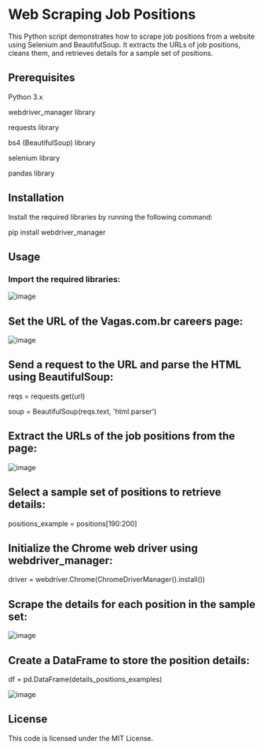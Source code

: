 # Web Scraping Job Positions
This Python script demonstrates how to scrape job positions from a website using Selenium and BeautifulSoup. It extracts the URLs of job positions, cleans them, and retrieves details for a sample set of positions.

## Prerequisites
Python 3.x

webdriver_manager library

requests library

bs4 (BeautifulSoup) library

selenium library

pandas library

## Installation
Install the required libraries by running the following command:

pip install webdriver_manager

## Usage
### Import the required libraries:

![image](https://github.com/BrunoDataSci/Web_Scraping/assets/136373623/346e8b64-b14f-4d8f-bafc-f7995faf764f)


## Set the URL of the Vagas.com.br careers page:
![image](https://github.com/BrunoDataSci/Web_Scraping/assets/136373623/784004ae-d39a-4cfe-b0d3-0be6dbe59d31)


## Send a request to the URL and parse the HTML using BeautifulSoup:
reqs = requests.get(url)

soup = BeautifulSoup(reqs.text, 'html.parser')

## Extract the URLs of the job positions from the page:
![image](https://github.com/BrunoDataSci/Web_Scraping/assets/136373623/0c5ef526-6177-4daa-8d98-9717b67b00de)


## Select a sample set of positions to retrieve details:
positions_example = positions[190:200]

## Initialize the Chrome web driver using webdriver_manager:
driver = webdriver.Chrome(ChromeDriverManager().install())

## Scrape the details for each position in the sample set:
![image](https://github.com/BrunoDataSci/Web_Scraping/assets/136373623/dbaa869b-efe5-4201-8175-e4e452a8a95d)


## Create a DataFrame to store the position details:

df = pd.DataFrame(details_positions_examples)

![image](https://github.com/BrunoDataSci/Web_Scraping/assets/136373623/fea2fc38-f4ec-404b-8341-3a5bf5b2b9d5)


## License
This code is licensed under the MIT License.

